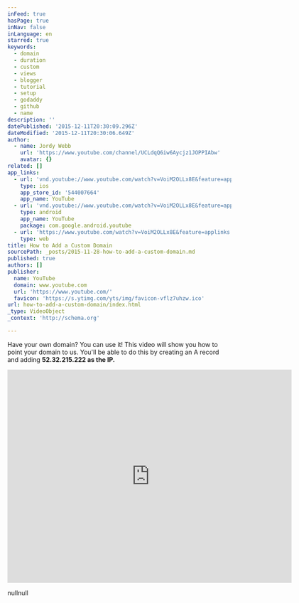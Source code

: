 ```yaml
---
inFeed: true
hasPage: true
inNav: false
inLanguage: en
starred: true
keywords:
  - domain
  - duration
  - custom
  - views
  - blogger
  - tutorial
  - setup
  - godaddy
  - github
  - name
description: ''
datePublished: '2015-12-11T20:30:09.296Z'
dateModified: '2015-12-11T20:30:06.649Z'
author:
  - name: Jordy Webb
    url: 'https://www.youtube.com/channel/UCLdqQ6iw6Aycjz1JOPPIAbw'
    avatar: {}
related: []
app_links:
  - url: 'vnd.youtube://www.youtube.com/watch?v=VoiM2OLLx8E&feature=applinks'
    type: ios
    app_store_id: '544007664'
    app_name: YouTube
  - url: 'vnd.youtube://www.youtube.com/watch?v=VoiM2OLLx8E&feature=applinks'
    type: android
    app_name: YouTube
    package: com.google.android.youtube
  - url: 'https://www.youtube.com/watch?v=VoiM2OLLx8E&feature=applinks'
    type: web
title: How to Add a Custom Domain
sourcePath: _posts/2015-11-28-how-to-add-a-custom-domain.md
published: true
authors: []
publisher:
  name: YouTube
  domain: www.youtube.com
  url: 'https://www.youtube.com/'
  favicon: 'https://s.ytimg.com/yts/img/favicon-vflz7uhzw.ico'
url: how-to-add-a-custom-domain/index.html
_type: VideoObject
_context: 'http://schema.org'

---
```

Have your own domain? You can use it! This video will show you how to point your domain to us. You'll be able to do this by creating an A record and adding **52.32.215.222 as the IP.**

<iframe src="https://cdn.embedly.com/widgets/media.html?src=https%3A%2F%2Fwww.youtube.com%2Fembed%2FVoiM2OLLx8E%3Ffeature%3Doembed&amp;url=https%3A%2F%2Fwww.youtube.com%2Fwatch%3Fv%3DVoiM2OLLx8E&amp;image=https%3A%2F%2Fi.ytimg.com%2Fvi%2FVoiM2OLLx8E%2Fhqdefault.jpg&amp;key=b7d04c9b404c499eba89ee7072e1c4f7&amp;type=text%2Fhtml&amp;schema=youtube" width="640" height="480" scrolling="no" frameborder="0" allowfullscreen="allowfullscreen" style=""></iframe>

nullnull